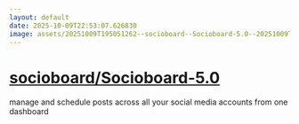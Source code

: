 ```yaml
---
layout: default
date: 2025-10-09T22:53:07.626830
image: assets/20251009T195051262--socioboard--Socioboard-5.0--20251009T200152608--cropped.png
---
```


# [socioboard/Socioboard-5.0](https://github.com/socioboard/Socioboard-5.0)

manage and schedule posts across all your social media accounts from one dashboard
